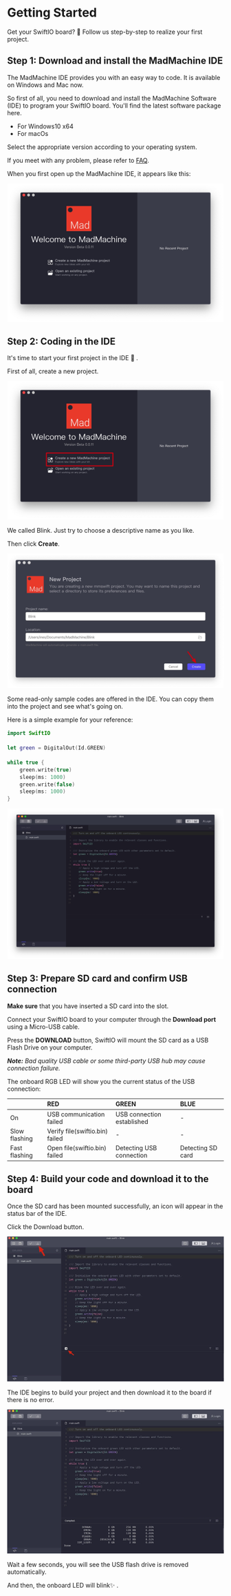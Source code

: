 # Getting Started

Get your SwiftIO board? 🤣 Follow us step-by-step to realize your first project.

## **Step 1: Download and install the MadMachine IDE**

The MadMachine IDE provides you with an easy way to code. It is available on Windows and Mac now.

So first of all, you need to download and install the MadMachine Software \(IDE\) to program your SwiftIO board. You'll find the latest software package here.

* For Windows10 x64
* For macOs

Select the appropriate version according to your operating system.

If you meet with any problem, please refer to [FAQ](faq.md).

When you first open up the MadMachine IDE, it appears like this:

![](.gitbook/assets/ide.jpg)

## **Step 2: Coding in the IDE**

It's time to start your first project in the IDE 🥳 .

First of all, create a new project.

![](.gitbook/assets/create.jpg)

We called Blink. Just try to choose a descriptive name as you like.

Then click **Create**.

![](.gitbook/assets/blink.jpg)

Some read-only sample codes are offered in the IDE. You can copy them into the project and see what's going on.

Here is a simple example for your reference:

```swift
import SwiftIO

let green = DigitalOut(Id.GREEN)
​
while true {
    green.write(true)
    sleep(ms: 1000)
    green.write(false)
    sleep(ms: 1000)
}
```

![](.gitbook/assets/code.jpg)

## **Step 3: Prepare SD card and confirm USB connection**

**Make sure** that you have inserted a SD card into the slot.

Connect your SwiftIO board to your computer through the **Download port** using a Micro-USB cable.

Press the **DOWNLOAD** button, SwiftIO will mount the SD card as a USB Flash Drive on your computer.

_**Note:** Bad quality USB cable or some third-party USB hub may cause connection failure._

The onboard RGB LED will show you the current status of the USB connection:

|  | RED | GREEN | BLUE |
| :--- | :--- | :--- | :--- |
| On | USB communication failed | USB connection established | - |
| Slow flashing | Verify file\(swiftio.bin\) failed | - | - |
| Fast flashing | Open file\(swiftio.bin\) failed | Detecting USB connection | Detecting SD card |

## **Step 4: Build your code and download it to the board**

Once the SD card has been mounted successfully, an icon will appear in the status bar of the IDE.

Click the Download button.

![](.gitbook/assets/code.png)

The IDE begins to build your project and then download it to the board if there is no error.

![](.gitbook/assets/download.png)

Wait a few seconds, you will see the USB flash drive is removed automatically.

And then, the onboard LED will blink✨ .

